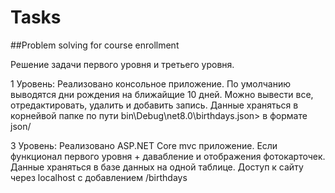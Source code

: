 # Tasks

##Problem solving for course enrollment

Решение задачи первого уровня и третьего уровня.

1 Уровень: Реализовано консольное приложение. По умолчанию выводятся дни рождения на ближайщие 10 дней. Можно вывести все, отредактировать, удалить и добавить запись. Данные храняться в корнейвой папке по пути bin\Debug\net8.0\birthdays.json> в формате json/

3 Уровень: Реализовано ASP.NET Core mvc приложение. Если функционал первого уровня + давабление и отображения фотокарточек. Данные храняться в базе данных на одной таблице. Доступ к сайту через localhost с добавлением /birthdays
